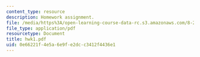 ```yaml
---
content_type: resource
description: Homework assignment.
file: /media/https%3A/open-learning-course-data-rc.s3.amazonaws.com/8-251-string-theory-for-undergraduates-spring-2007/0e66221f4e5a6e9fe2dcc3412f4436e1_hwk1.pdf
file_type: application/pdf
resourcetype: Document
title: hwk1.pdf
uid: 0e66221f-4e5a-6e9f-e2dc-c3412f4436e1
---
```


